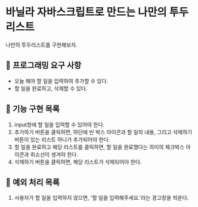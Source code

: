 # 바닐라 자바스크립트로 만드는 나만의 투두리스트

나만의 투두리스트를 구현해보자.

## 🎯 프로그래밍 요구 사항

- 오늘 해야 할 일을 입력하여 추가할 수 있다.
- 할 일을 완료하고, 삭제할 수 있다.

## 🚀 기능 구현 목록

1. input창에 할 일을 입력할 수 있어야 한다.
2. 추가하기 버튼을 클릭하면, 하단에 빈 박스 아이콘과 할 일의 내용, 그리고 삭제하기 버튼이 있는 리스트 하나가 추가되어야 한다.
3. 할 일을 완료하고 해당 리스트를 클릭하면, 할 일을 완료했다는 의미의 체크박스 아이콘과 취소선이 생겨야 한다.
4. 삭제하기 버튼을 클릭하면, 해당 리스트가 삭제되어야 한다.

## 🚨 예외 처리 목록

1. 사용자가 할 일을 입력하지 않으면, '할 일을 입력해주세요.'라는 경고창을 띄운다.
